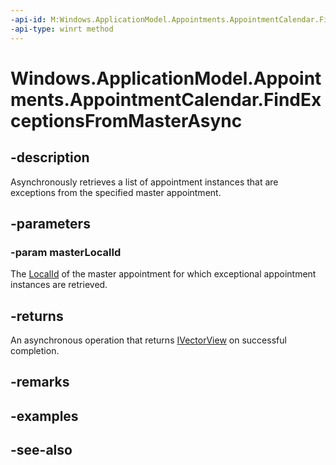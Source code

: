 ----api-id: M:Windows.ApplicationModel.Appointments.AppointmentCalendar.FindExceptionsFromMasterAsync(System.String)
-api-type: winrt method
---<!-- Method syntaxpublic Windows.Foundation.IAsyncOperation<Windows.Foundation.Collections.IVectorView<Windows.ApplicationModel.Appointments.AppointmentException>> FindExceptionsFromMasterAsync(System.String masterLocalId)--># Windows.ApplicationModel.Appointments.AppointmentCalendar.FindExceptionsFromMasterAsync## -descriptionAsynchronously retrieves a list of appointment instances that are exceptions from the specified master appointment.## -parameters### -param masterLocalIdThe [LocalId](appointment_localid.md) of the master appointment for which exceptional appointment instances are retrieved.## -returnsAn asynchronous operation that returns [IVectorView](../windows.foundation.collections/ivectorview_1.md) on successful completion.## -remarks## -examples## -see-also